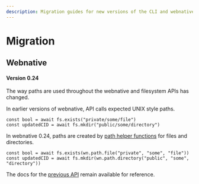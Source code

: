 ```yaml
---
description: Migration guides for new versions of the CLI and webnative
---
```


# Migration

## Webnative

#### Version 0.24

The way paths are used throughout the webnative and filesystem APIs has changed.

In earlier versions of webnative, API calls expected UNIX style paths.

```text
const bool = await fs.exists("private/some/file")
const updatedCID = await fs.mkdir("public/some/directory")
```

In webnative 0.24, paths are created by [path helper functions](../developers/webnative/#paths) for files and directories.

```text
const bool = await fs.exists(wn.path.file("private", "some", "file"))
const updatedCID = await fs.mkdir(wn.path.directory("public", "some", "directory"))
```

The docs for the [previous API](https://guide.fission.codes/v/en-2.9.0-0.23/developers/webnative) remain available for reference.

